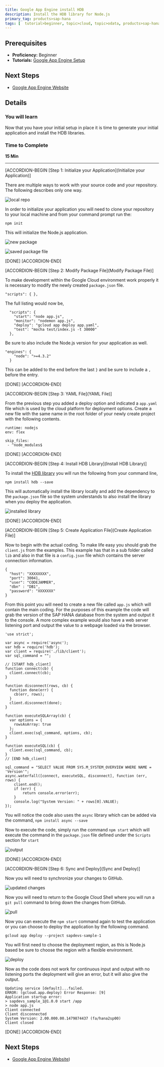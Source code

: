 ```yaml
---
title: Google App Engine install HDB
description: Install the HDB library for Node.js
primary_tag: products>sap-hana
tags: [  tutorial>beginner, topic>cloud, topic>odata, products>sap-hana, products>sap-hana\,-express-edition  ]
---
```


## Prerequisites  
 - **Proficiency:** Beginner
 - **Tutorials:** [Google App Engine Setup](https://www.sap.com/developer/tutorials/gae-setup.html)


## Next Steps
 - [Google App Engine Website](https://www.sap.com/developer/tutorials/gae-webapp.html)

## Details
### You will learn  
Now that you have your initial setup in place it is time to generate your initial application and install the HDB libraries.

### Time to Complete
**15 Min**

---

[ACCORDION-BEGIN [Step 1: Initialize your Application](Initialize your Application)]

There are multiple ways to work with your source code and your repository. The following describes only one way.

![local repo](1.png)

In order to initialize your application you will need to clone your repository to your local machine and from your command prompt run the:

`npm init`

This will initialize the Node.js application.

![new package](2.png)

![saved package file](3.png)

[DONE]
[ACCORDION-END]

[ACCORDION-BEGIN [Step 2: Modify Package File](Modify Package File)]

To make development within the Google Cloud environment work properly it is necessary to modify the newly created `package.json` file.

`"scripts": { },`

The full listing would now be,

```
  "scripts": {
    "start": "node app.js",
    "monitor": "nodemon app.js",
    "deploy": "gcloud app deploy app.yaml",
    "test": "mocha test/index.js -t 30000"
  },
```

Be sure to also include the Node.js version for your application as well.

```
"engines": {
    "node": ">=4.3.2"
  }
```

This can be added to the end before the last `}` and be sure to include a `,` before the entry.


[DONE]
[ACCORDION-END]


[ACCORDION-BEGIN [Step 3: YAML File](YAML File)]

From the previous step you added a deploy option and indicated a `app.yaml` file which is used by the cloud platform for deployment options. Create a new file with the same name in the root folder of your newly create project with the following contents.

```
runtime: nodejs
env: flex

skip_files:
 - ^node_modules$
```

[DONE]
[ACCORDION-END]

[ACCORDION-BEGIN [Step 4: Install HDB Library](Install HDB Library)]

To install the [HDB library](https://github.com/SAP/node-hdb) you will run the following from your command line,

`npm install hdb --save`

This will automatically install the library locally and add the dependency to the `package.json` file so the system understands to also install the library when you deploy the application.

![installed library](4.png)

[DONE]
[ACCORDION-END]

[ACCORDION-BEGIN [Step 5: Create Application File](Create Application File)]

Now to begin with the actual coding. To make life easy you should grab the `client.js` from the examples. This example has that in a sub folder called `lib` and also in that file is a `config.json` file which contains the server connection information.

```
{
  "host": "XXXXXXXX",
  "port": 30041,
  "user": "CODEJAMMER",
  "dbn" : "DB1",
  "password": "XXXXXXX"
}
```
From this point you will need to create a new file called `app.js` which will contain the main coding. For the purposes of this example the code will grab the version of the SAP HANA database from the system and output it to the console. A more complex example would also have a web server listening port and output the value to a webpage loaded via the browser.

```
'use strict';

var async = require('async');
var hdb = require('hdb');
var client = require('./lib/client');
var sql_command = "";

// [START hdb_client]
function connect(cb) {
  client.connect(cb);
}

function disconnect(rows, cb) {
  function done(err) {
    cb(err, rows);
  }
  client.disconnect(done);
}

function executeSQLArray(cb) {
  var options = {
    rowsAsArray: true
  };
  client.exec(sql_command, options, cb);
}

function executeSQL(cb) {
  client.exec(sql_command, cb);
}
// [END hdb_client]

sql_command = "SELECT VALUE FROM SYS.M_SYSTEM_OVERVIEW WHERE NAME = 'Version'";
async.waterfall([connect, executeSQL, disconnect], function (err, rows) {
    client.end();
    if (err) {
        return console.error(err);
    }
    console.log("System Version: " + rows[0].VALUE);
});
```

You will notice the code also uses the `async` library which can be added via the command, `npm install async --save`

Now to execute the code, simply run the command `npm start` which will execute the command in the `package.json` file defined under the `Scripts` section for `start`

![output](5.png)

[DONE]
[ACCORDION-END]

[ACCORDION-BEGIN [Step 6: Sync and Deploy](Sync and Deploy)]

Now you will need to synchronize your changes to GitHub.

![updated changes](6.png)

Now you will need to return to the Google Cloud Shell where you will run a `git pull` command to bring down the changes from GitHub.

![pull](7.png)

Now you can execute the `npm start` command again to test the application or you can choose to deploy the application by the following command.

`gcloud app deploy --project sapdevs-sample-1`

You will first need to choose the deployment region, as this is Node.js based be sure to choose the region with a flexible environment.

![deploy](8.png)

Now as the code does not work for continuous input and output with no listening ports the deployment will give an error, but it will also give the output.

```
Updating service [default]...failed.                                                                                                                                        
ERROR: (gcloud.app.deploy) Error Response: [9]
Application startup error:
> sapdevs_sample_1@1.0.0 start /app
> node app.js
Client connected
Client disconnected
System Version: 2.00.000.00.1479874437 (fa/hana2sp00)
Client closed
```

[DONE]
[ACCORDION-END]



## Next Steps
- [Google App Engine Website](https://www.sap.com/developer/tutorials/gae-webapp.html))
